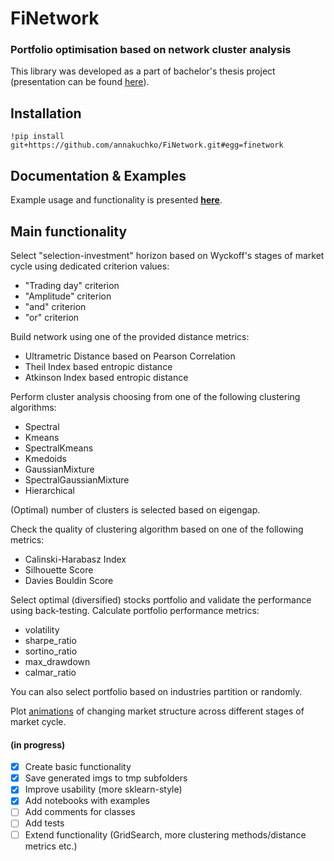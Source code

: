 # FiNetwork
### Portfolio optimisation based on network cluster analysis
This library was developed as a part of bachelor's thesis project (presentation can be found [here](https://github.com/annakuchko/FiNetwork/blob/main/Diploma_eng.pdf)).

## Installation
```
!pip install git+https://github.com/annakuchko/FiNetwork.git#egg=finetwork
```

## Documentation & Examples
Example usage and functionality is presented <b>[here](https://github.com/annakuchko/FiNetwork/blob/main/examples/finetwork_example_sp500.md)</b>.

## Main functionality

Select "selection-investment" horizon based on Wyckoff's stages of market cycle using dedicated criterion values:
- "Trading day" criterion
- "Amplitude" criterion
- "and" criterion
- "or" criterion

Build network using one of the provided distance metrics:
- Ultrametric Distance based on Pearson Correlation
- Theil Index based entropic distance
- Atkinson Index based entropic distance

Perform cluster analysis choosing from one of the following clustering algorithms:
- Spectral
- Kmeans
- SpectralKmeans
- Kmedoids
- GaussianMixture
- SpectralGaussianMixture
- Hierarchical

(Optimal) number of clusters is selected based on eigengap.

Check the quality of clustering algorithm based on one of the following metrics:
- Calinski-Harabasz Index
- Silhouette Score
- Davies Bouldin Score

Select optimal (diversified) stocks portfolio and validate the performance using back-testing. Calculate portfolio performance metrics:
- volatility
- sharpe_ratio
- sortino_ratio
- max_drawdown
- calmar_ratio

You can also select portfolio based on industries partition or randomly.

Plot [animations](https://github.com/annakuchko/FiNetwork/blob/main/imgs/pearson_Spectral_clustering_partition.gif) of changing market structure across different stages of market cycle.


#### (in progress)
- [x] Create basic functionality 
- [x] Save generated imgs to tmp subfolders
- [x] Improve usability (more sklearn-style)
- [x] Add notebooks with examples
- [ ] Add comments for classes
- [ ] Add tests
- [ ] Extend functionality (GridSearch, more clustering methods/distance metrics etc.)
